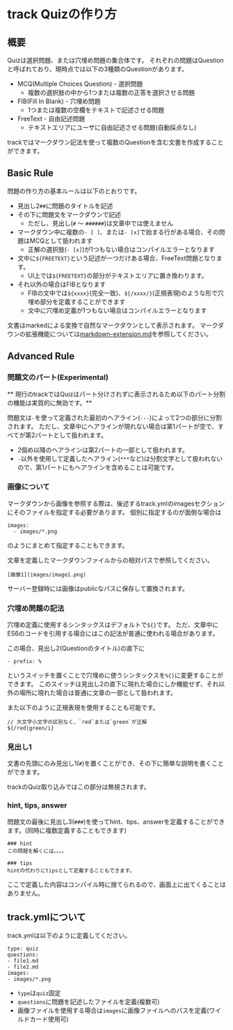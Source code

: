 # track Quizの作り方
## 概要
Quizは選択問題、または穴埋め問題の集合体です。
それぞれの問題はQuestionと呼ばれており、現時点では以下の3種類のQuestionがあります。


- MCQ(Multiple Choices Question) - 選択問題
  - 複数の選択肢の中から1つまたは複数の正答を選択させる問題
- FIB(Fill In Blank) - 穴埋め問題
  - 1つまたは複数の空欄をテキストで記述させる問題
- FreeText - 自由記述問題
  - テキストエリアにユーザに自由記述させる問題(自動採点なし)

trackではマークダウン記法を使って複数のQuestionを含む文書を作成することができます。

## Basic Rule
問題の作り方の基本ルールは以下のとおりです。

- 見出し2`##`に問題のタイトルを記述
- その下に問題文をマークダウンで記述
  - ただし、見出し(`#` 〜 `######`)は文章中では使えません
- マークダウン中に複数の`- [ ]`、または`- [x]`で始まる行がある場合、その問題はMCQとして扱われます
  - 正解の選択肢(`- [x]`)が1つもない場合はコンパイルエラーとなります
- 文中に`${FREETEXT}`という記述が一つだけある場合、FreeText問題となります。
  - UI上では`${FREETEXT}`の部分がテキストエリアに置き換わります。
- それ以外の場合はFIBとなります
  - FIBの文中では`${xxxx}`(完全一致)、`${/xxxx/}`(正規表現)のような形で穴埋め部分を定義することができます
  - 文中に穴埋め定義が1つもない場合はコンパイルエラーとなります

文書はmarkedによる変換で自然なマークダウンとして表示されます。
マークダウンの拡張機能については[markdown-extension.md](markdown-extension.md)を参照してください。

## Advanced Rule
### 問題文のパート(Experimental)
** 現行のtrackではQuizはパート分けされずに表示されるため以下のパート分割の機能は実質的に無効です。**

問題文は`-`を使って定義された最初のヘアライン(`---`)によって2つの部分に分割されます。
ただし、文章中にヘアラインが現れない場合は第1パートが空で、すべてが第2パートとして扱われます。

- 2個め以降のヘアラインは第2パートの一部として扱われます。
- `-`以外を使用して定義したヘアライン(`***`など)は分割文字として扱われないので、第1パートにもヘアラインを含めることは可能です。

### 画像について
マークダウンから画像を参照する際は、後述するtrack.ymlのimagesセクションにそのファイルを指定する必要があります。
個別に指定するのが面倒な場合は

```
images:
  - images/*.png
```

のようにまとめて指定することもできます。


文章を定義したマークダウンファイルからの相対パスで参照してください。

```
[画像1](images/image1.png)
```

サーバー登録時には画像はpublicなパスに保存して置換されます。


### 穴埋め問題の記法
穴埋め定義に使用するシンタックスはデフォルトで`${}`です。
ただ、文章中にES6のコードを引用する場合にはこの記法が普通に使われる場合があります。

この場合、見出し2(Questionのタイトル)の直下に

```
- prefix: %
```

というスイッチを置くことで穴埋めに使うシンタックスを`%{}`に変更することができます。
このスイッチは見出し2の直下に現れた場合にしか機能せず、それ以外の場所に現れた場合は普通に文章の一部として扱われます。

また以下のように正規表現を使用することも可能です。

```
// 大文字小文字の区別なく、`red`または`green`が正解
${/red|green/i}
```

### 見出し1
文書の先頭にのみ見出し1(`#`)を置くことができ、その下に簡単な説明を書くことができます。

trackのQuiz取り込みではこの部分は無視されます。

### hint, tips, answer
問題文の最後に見出し3(`###`)を使ってhint、tips、answerを定義することができます。(同時に複数定義することもできます)


```
### hint
この問題を解くには。。。。

### tips
hintの代わりにtipsとして定義することもできます。
```

ここで定義した内容はコンパイル時に捨てられるので、画面上に出てくることはありません。

## track.ymlについて
track.ymlは以下のように定義してください。

```
type: quiz
questions:
- file1.md
- file2.md
images:
- images/*.png
```

- `type`は`quiz`固定
- `questions`に問題を記述したファイルを定義(複数可)
- 画像ファイルを使用する場合は`images`に画像ファイルへのパスを定義(ワイルドカード使用可)

